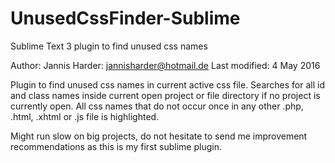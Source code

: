 # UnusedCssFinder-Sublime
Sublime Text 3 plugin to find unused css names

Author: Jannis Harder: jannisharder@hotmail.de
Last modified: 4 May 2016

Plugin to find unused css names in current active css file. Searches for all id and class names inside current open project or file directory if no project is currently open. All css names that do not occur once in any other .php, .html, .xhtml or .js file is highlighted.

Might run slow on big projects, do not hesitate to send me improvement recommendations as this is my first sublime plugin.
